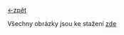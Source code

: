 [<-zpět](https://github.com/robodilna/gramofon#readme)

Všechny obrázky jsou ke stažení [zde](https://owncloud.cesnet.cz/index.php/s/BCm2MCylGpjqCPX#/)
